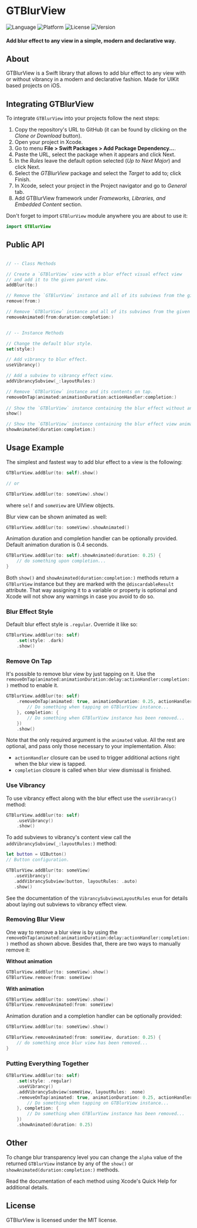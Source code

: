 # GTBlurView

![Language](https://img.shields.io/badge/Language-Swift-orange)
![Platform](https://img.shields.io/badge/Platform-iOS-lightgrey)
![License](https://img.shields.io/badge/License-MIT-brightgreen)
![Version](https://img.shields.io/badge/Version-1.0.0-blue)

#### Add blur effect to any view in a simple, modern and declarative way.

## About

GTBlurView is a Swift library that allows to add blur effect to any view with or without vibrancy in a modern and declarative fashion. Made for UIKit based projects on iOS.

## Integrating GTBlurView

To integrate `GTBlurView` into your projects follow the next steps:

1. Copy the repository's URL to GitHub (it can be found by clicking on the *Clone or Download* button).
2. Open your project in Xcode.
3. Go to menu **File > Swift Packages > Add Package Dependency...**.
4. Paste the URL, select the package when it appears and click Next.
5. In the *Rules* leave the default option selected (*Up to Next Major*) and click Next.
6. Select the *GTBlurView* package and select the *Target* to add to; click Finish.
7. In Xcode, select your project in the Project navigator and go to *General* tab.
8. Add GTBlurView framework under *Frameworks, Libraries, and Embedded Content* section.

Don't forget to import `GTBlurView` module anywhere you are about to use it:

```swift
import GTBlurView
```

## Public API

```swift

// -- Class Methods

// Create a `GTBlurView` view with a blur effect visual effect view
// and add it to the given parent view.
addBlur(to:)

// Remove the `GTBlurView` instance and all of its subviews from the given view.
remove(from:)

// Remove `GTBlurView` instance and all of its subviews from the given view animated.
removeAnimated(from:duration:completion:)


// -- Instance Methods

// Change the default blur style.
set(style:)

// Add vibrancy to blur effect.
useVibrancy()

// Add a subview to vibrancy effect view.
addVibrancySubview(_:layoutRules:)

// Remove `GTBlurView` instance and its contents on tap.
removeOnTap(animated:animationDuration:actionHandler:completion:)
 
// Show the `GTBlurView` instance containing the blur effect without animation.
show()

// Show the `GTBlurView` instance containing the blur effect view animated.
showAnimated(duration:completion:)

```

## Usage Example

The simplest and fastest way to add blur effect to a view is the following:

```swift
GTBlurView.addBlur(to: self).show()

// or

GTBlurView.addBlur(to: someView).show()
```

where `self` and `someView` are UIView objects.

Blur view can be shown animated as well:

```swift
GTBlurView.addBlur(to: someView).showAnimated()
```

Animation duration and completion handler can be optionally provided. Default animation duration is 0.4 seconds.

```swift
GTBlurView.addBlur(to: self).showAnimated(duration: 0.25) {
    // do something upon completion...
}
```

Both `show()` and `showAnimated(duration:completion:)` methods return a `GTBlurView` instance but they are marked with the `@discardableResult` attribute. That way assigning it to a variable or property is optional and Xcode will not show any warnings in case you avoid to do so.

### Blur Effect Style

Default blur effect style is `.regular`. Override it like so:

```swift
GTBlurView.addBlur(to: self)
    .set(style: .dark)
    .show()
```

### Remove On Tap

It's possible to remove blur view by just tapping on it.  Use the `removeOnTap(animated:animationDuration:delay:actionHandler:completion:)` method to enable it.

```swift
GTBlurView.addBlur(to: self)
    .removeOnTap(animated: true, animationDuration: 0.25, actionHandler: {
        // Do something when tapping on GTBlurView instance...
    }, completion: {
        // Do something when GTBlurView instance has been removed...
    })
    .show()
```

Note that the only required argument is the `animated` value. All the rest are optional, and pass only those necessary to your implementation. Also:

* `actionHandler` closure can be used to trigger additional actions right when the blur view is tapped.
* `completion` closure is called when blur view dismissal is finished.

### Use Vibrancy

To use vibrancy effect along with the blur effect use the `useVibrancy()` method:

```swift
GTBlurView.addBlur(to: self)
    .useVibrancy()
    .show()
```

To add subviews to vibrancy's content view call the `addVibrancySubview(_:layoutRules:)` method:

```swift
let button = UIButton()
// Button configuration.

GTBlurView.addBlur(to: someView)
   .useVibrancy()
   .addVibrancySubview(button, layoutRules: .auto)
   .show()
```

See the documentation of the `VibrancySubviewsLayoutRules` `enum` for details about laying out subviews to vibrancy effect view.

### Removing Blur View

One way to remove a blur view is by using the `removeOnTap(animated:animationDuration:delay:actionHandler:completion:)` method as shown above. Besides that, there are two ways to manually remove it:

**Without animation**

```swift
GTBlurView.addBlur(to: someView).show()
GTBlurView.remove(from: someView)
```

**With animation**

```swift
GTBlurView.addBlur(to: someView).show()
GTBlurView.removeAnimated(from: someView)
```

Animation duration and a completion handler can be optionally provided:

```swift
GTBlurView.addBlur(to: someView).show()

GTBlurView.removeAnimated(from: someView, duration: 0.25) {
    // do something once blur view has been removed...
}
```

### Putting Everything Together

```swift
GTBlurView.addBlur(to: self)
    .set(style: .regular)
    .useVibrancy()
    .addVibrancySubview(someView, layoutRules: .none)
    .removeOnTap(animated: true, animationDuration: 0.25, actionHandler: {
        // Do something when tapping on GTBlurView instance...
    }, completion: {
        // Do something when GTBlurView instance has been removed...
    })
    .showAnimated(duration: 0.25)
```

## Other

To change blur transparency level you can change the `alpha` value of the returned `GTBlurView` instance by any of the `show()` or `showAnimated(duration:completion:)` methods.

Read the documentation of each method using Xcode's Quick Help for additional details. 

## License

GTBlurView is licensed under the MIT license.
